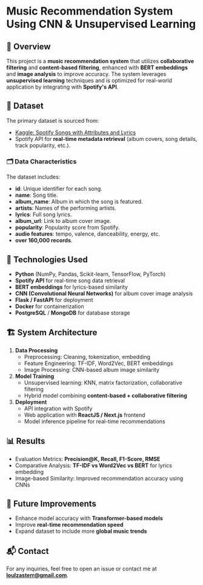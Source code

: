 # Music Recommendation System Using CNN & Unsupervised Learning
## 📌 Overview
This project is a **music recommendation system** that utilizes **collaborative filtering** and **content-based filtering**, enhanced with **BERT embeddings** and **image analysis** to improve accuracy. The system leverages **unsupervised learning** techniques and is optimized for real-world application by integrating with **Spotify's API**.

## 🔗 Dataset
The primary dataset is sourced from:
- [Kaggle: Spotify Songs with Attributes and Lyrics](https://www.kaggle.com/datasets/bwandowando/spotify-songs-with-attributes-and-lyrics)
- Spotify API for **real-time metadata retrieval** (album covers, song details, track popularity, etc.).

### 🗂 Data Characteristics
The dataset includes:
- **id**: Unique identifier for each song.
- **name**: Song title.
- **album_name**: Album in which the song is featured.
- **artists**: Names of the performing artists.
- **lyrics**: Full song lyrics.
- **album_url**: Link to album cover image.
- **popularity**: Popularity score from Spotify.
- **audio features**: tempo, valence, danceability, energy, etc.
- **over 160,000 records**.

## 🚀 Technologies Used
- **Python** (NumPy, Pandas, Scikit-learn, TensorFlow, PyTorch)
- **Spotify API** for real-time song data retrieval
- **BERT embeddings** for lyrics-based similarity
- **CNN (Convolutional Neural Networks)** for album cover image analysis
- **Flask / FastAPI** for deployment
- **Docker** for containerization
- **PostgreSQL** / **MongoDB** for database storage

## 🏗 System Architecture
1. **Data Processing**
   - Preprocessing: Cleaning, tokenization, embedding
   - Feature Engineering: TF-IDF, Word2Vec, BERT embeddings
   - Image Processing: CNN-based album image similarity
2. **Model Training**
   - Unsupervised learning: KNN, matrix factorization, collaborative filtering
   - Hybrid model combining **content-based + collaborative filtering**
3. **Deployment**
   - API integration with Spotify
   - Web application with **ReactJS / Next.js** frontend
   - Model inference pipeline for real-time recommendations

## 📊 Results
- Evaluation Metrics: **Precision@K, Recall, F1-Score, RMSE**
- Comparative Analysis: **TF-IDF vs Word2Vec vs BERT** for lyrics embedding
- Image-based Similarity: Improved recommendation accuracy using CNNs

## 🎯 Future Improvements
- Enhance model accuracy with **Transformer-based models**
- Improve **real-time recommendation speed**
- Expand dataset to include more **global music trends**

## 📬 Contact
For any inquiries, feel free to open an issue or contact me at **loulzasterr@gmail.com**.

